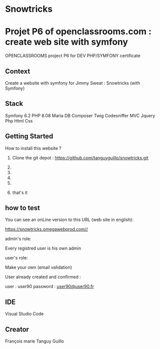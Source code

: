 # Snowtricks



# Projet P6 of openclassrooms.com : create web site with symfony

OPENCLASSROOMS project P6 for DEV PHP/SYMFONY certificate

## Context

Create a website with symfony for Jimmy Sweat :  Snowtricks (with Symfony)

## Stack

 Symfony 6.2
 PHP 8.08
 Maria DB
 Composer
 Twig
 Codesniffer
 MVC
 Jquery
 Php
 Html
 Css

## Getting Started

How to install this website ?

1) Clone the git depot : 
<https://github.com/tanguyguillo/snowtricks.git>

2) 
3) 
4) 
5) 
6) that's it

## how to test

You can see an onLine version to this URL (web site in english):

<https://snowtricks.omegawebprod.com//>

admin's role:

Every registred user is his own admin

user's role:

Make your own (email validation)

User already  created and confirmed :

user : user90
password : user90@user90.fr

## IDE

Visual Studio Code

## Creator

François marie Tanguy Guillo

